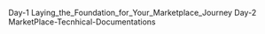 Day-1 Laying_the_Foundation_for_Your_Marketplace_Journey
Day-2 MarketPlace-Tecnhical-Documentations
